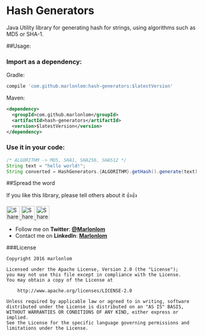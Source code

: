 # Hash Generators

Java Utility library for generating hash for strings, using algorithms such as MD5 or SHA-1.

##Usage:

### Import as a dependency:

Gradle:

```gradle
compile 'com.github.marlonlom:hash-generators:$latestVersion'
```

Maven:

```xml
<dependency>
  <groupId>com.github.marlonlom</groupId>
  <artifactId>hash-generators</artifactId>
  <version>$latestVersion</version>
</dependency>
```

### Use it in your code:

```java
/* ALGORITHM -> MD5, SHA1, SHA256, SHA512 */
String text = "hello world!";
String converted = HashGenerators.{ALGORITHM}.getHash().generate(text);
```

##Spread the word

If you like this library, please tell others about it :thumbsup::thumbsup:

<a href="https://twitter.com/intent/tweet?text=Simple%20utility%20for%20generating%20text%20hashes,%20Check%20out%20this%20awesome%20library%20on%20Github%3A%20https://github.com/marlonlom/hash-generators" target="_blank" title="share to twitter" style="width:100%"><img src="https://github.com/marlonlom/staticmaps_builder/blob/master/design/twitter_icon.png" title="Share on Twitter" width="35" height=35 />
<a href="https://plus.google.com/share?url=https://github.com/marlonlom/hash-generators" target="_blank" title="share to G+" style="width:100%"><img src="https://github.com/marlonlom/staticmaps_builder/blob/master/design/googleplus_icon.png" target="_blank"  title="Share on Google+" width="35" height=35 />
<a href="https://www.facebook.com/sharer/sharer.php?u=https://github.com/marlonlom/hash-generators" target="_blank" title="share to facebook" style="width:100%"><img src="https://github.com/marlonlom/staticmaps_builder/blob/master/design/facebook_icon.png" title="Share on Facebook" width="35" height=35 />

 - []()Follow me on **Twitter**: [**@Marlonlom**](https://twitter.com/marlonlom)
 - Contact me on **LinkedIn**: [**Marlonlom**](https://co.linkedin.com/in/marlonlom)


###License

```
Copyright 2016 marlonlom

Licensed under the Apache License, Version 2.0 (the "License");
you may not use this file except in compliance with the License.
You may obtain a copy of the License at

    http://www.apache.org/licenses/LICENSE-2.0

Unless required by applicable law or agreed to in writing, software
distributed under the License is distributed on an "AS IS" BASIS,
WITHOUT WARRANTIES OR CONDITIONS OF ANY KIND, either express or implied.
See the License for the specific language governing permissions and
limitations under the License.
```
